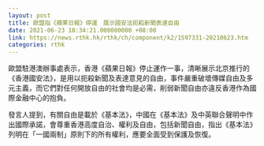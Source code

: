 ```yaml
---
layout: post
title: 歐盟指《蘋果日報》停運　展示國安法扼殺新聞表達自由
date: 2021-06-23 18:34:21.000000000 +08:00
link: https://news.rthk.hk/rthk/ch/component/k2/1597331-20210623.htm
categories: rthk
---
```


歐盟駐港澳辦事處表示，香港《蘋果日報》停止運作一事，清晰展示北京推行的《香港國安法》，是用以扼殺新聞及表達意見的自由，事件嚴重破壞傳媒自由及多元主義，而它們對任何開放自由的社會均是必需，削弱新聞自由亦違反香港作為國際金融中心的抱負。

發言人提到，有關自由是載於《基本法》，中國在《基本法》及中英聯合聲明中作出國際承諾，會尊重香港高度自治、權利及自由，包括新聞自由，指出《基本法》列明在「一國兩制」原則下的所有權利，應要全面受到保護及恢復。
